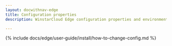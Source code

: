 ```yaml
---
layout: docwithnav-edge
title: Configuration properties
description: WinstarCloud Edge configuration properties and environment variables

---
```


{% include docs/edge/user-guide/install/how-to-change-config.md %}
